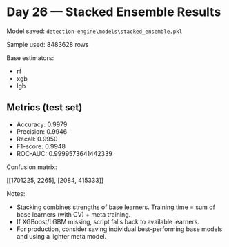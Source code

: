 # Day 26 — Stacked Ensemble Results

Model saved: `detection-engine\models\stacked_ensemble.pkl`

Sample used: 8483628 rows

Base estimators:

- rf
- xgb
- lgb

## Metrics (test set)

- Accuracy: 0.9979
- Precision: 0.9946
- Recall: 0.9950
- F1-score: 0.9948
- ROC-AUC: 0.9999573641442339

Confusion matrix:

[[1701225, 2265], [2084, 415333]]

Notes:
- Stacking combines strengths of base learners. Training time = sum of base learners (with CV) + meta training.
- If XGBoost/LGBM missing, script falls back to available learners.
- For production, consider saving individual best-performing base models and using a lighter meta model.
